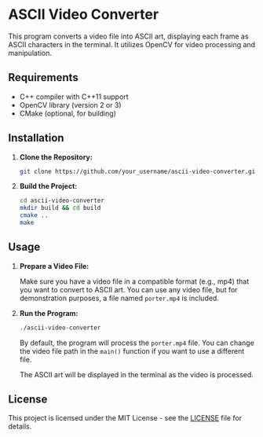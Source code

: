 # ASCII Video Converter

This program converts a video file into ASCII art, displaying each frame as ASCII characters in the terminal. It utilizes OpenCV for video processing and manipulation.

## Requirements

- C++ compiler with C++11 support
- OpenCV library (version 2 or 3)
- CMake (optional, for building)

## Installation

1. **Clone the Repository:**

    ```bash
    git clone https://github.com/your_username/ascii-video-converter.git
    ```

2. **Build the Project:**

    ```bash
    cd ascii-video-converter
    mkdir build && cd build
    cmake ..
    make
    ```

## Usage

1. **Prepare a Video File:**

    Make sure you have a video file in a compatible format (e.g., mp4) that you want to convert to ASCII art. You can use any video file, but for demonstration purposes, a file named `porter.mp4` is included.

2. **Run the Program:**

    ```bash
    ./ascii-video-converter
    ```

    By default, the program will process the `porter.mp4` file. You can change the video file path in the `main()` function if you want to use a different file.

    The ASCII art will be displayed in the terminal as the video is processed.


## License

This project is licensed under the MIT License - see the [LICENSE](LICENSE) file for details.
